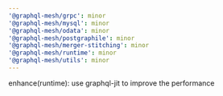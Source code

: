 ```yaml
---
'@graphql-mesh/grpc': minor
'@graphql-mesh/mysql': minor
'@graphql-mesh/odata': minor
'@graphql-mesh/postgraphile': minor
'@graphql-mesh/merger-stitching': minor
'@graphql-mesh/runtime': minor
'@graphql-mesh/utils': minor
---
```


enhance(runtime): use graphql-jit to improve the performance
